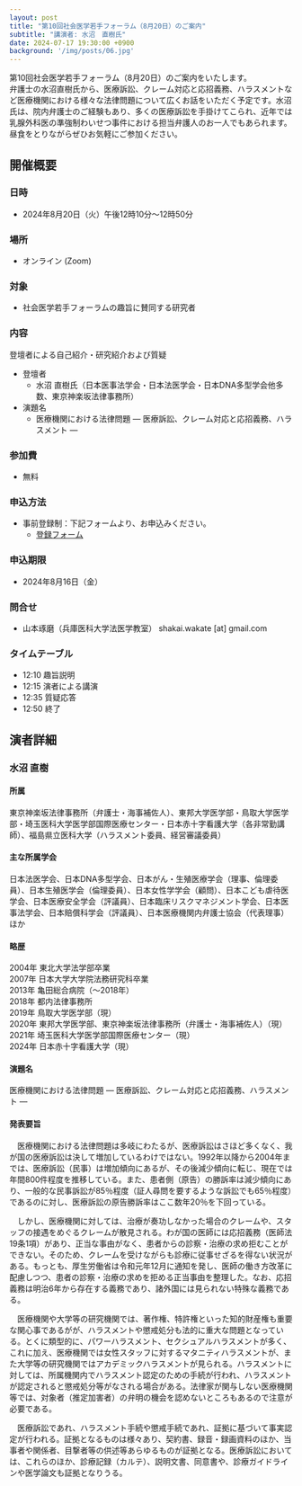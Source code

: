 ```yaml
---
layout: post
title: "第10回社会医学若手フォーラム（8月20日）のご案内"
subtitle: "講演者: 水沼　直樹氏"
date: 2024-07-17 19:30:00 +0900
background: '/img/posts/06.jpg'
---
```

第10回社会医学若手フォーラム（8月20日）のご案内をいたします。  
弁護士の水沼直樹氏から、医療訴訟、クレーム対応と応招義務、ハラスメントなど医療機関における様々な法律問題について広くお話をいただく予定です。水沼氏は、院内弁護士のご経験もあり、多くの医療訴訟を手掛けてこられ、近年では乳腺外科医の準強制わいせつ事件における担当弁護人のお一人でもあられます。昼食をとりながらぜひお気軽にご参加ください。

## 開催概要

### 日時
- 2024年8月20日（火）午後12時10分～12時50分

### 場所
- オンライン (Zoom)

### 対象
- 社会医学若手フォーラムの趣旨に賛同する研究者

### 内容
登壇者による自己紹介・研究紹介および質疑

- 登壇者
  - 水沼 直樹氏（日本医事法学会・日本法医学会・日本DNA多型学会他多数、東京神楽坂法律事務所）
- 演題名
  - 医療機関における法律問題 ― 医療訴訟、クレーム対応と応招義務、ハラスメント ―

### 参加費
- 無料

### 申込方法
- 事前登録制：下記フォームより、お申込みください。
  - [登録フォーム](https://forms.gle/anHRbsCNbwFgJZDA8)

### 申込期限
- 2024年8月16日（金）

### 問合せ
- 山本琢磨（兵庫医科大学法医学教室） shakai.wakate [at] gmail.com

### タイムテーブル
- 12:10 趣旨説明
- 12:15 演者による講演
- 12:35 質疑応答
- 12:50 終了

## 演者詳細

### 水沼 直樹

#### 所属
東京神楽坂法律事務所（弁護士・海事補佐人）、東邦大学医学部・鳥取大学医学部・埼玉医科大学医学部国際医療センター・日本赤十字看護大学（各非常勤講師）、福島県立医科大学（ハラスメント委員、経営審議委員）

#### 主な所属学会
日本法医学会、日本DNA多型学会、日本がん・生殖医療学会（理事、倫理委員）、日本生殖医学会（倫理委員）、日本女性学学会（顧問）、日本こども虐待医学会、日本医療安全学会（評議員）、日本臨床リスクマネジメント学会、日本医事法学会、日本賠償科学会（評議員）、日本医療機関内弁護士協会（代表理事）ほか

#### 略歴
2004年 東北大学法学部卒業  
2007年 日本大学大学院法務研究科卒業  
2013年 亀田総合病院（〜2018年）  
2018年 都内法律事務所  
2019年 鳥取大学医学部（現）  
2020年 東邦大学医学部、東京神楽坂法律事務所（弁護士・海事補佐人）（現）  
2021年 埼玉医科大学医学部国際医療センター（現）  
2024年 日本赤十字看護大学（現）  

#### 演題名
医療機関における法律問題 ― 医療訴訟、クレーム対応と応招義務、ハラスメント ―

#### 発表要旨
　医療機関における法律問題は多岐にわたるが、医療訴訟はさほど多くなく、我が国の医療訴訟は決して増加しているわけではない。1992年以降から2004年までは、医療訴訟（民事）は増加傾向にあるが、その後減少傾向に転じ、現在では年間800件程度を推移している。また、患者側（原告）の勝訴率は減少傾向にあり、一般的な民事訴訟が85％程度（証人尋問を要するような訴訟でも65％程度）であるのに対し、医療訴訟の原告勝訴率はここ数年20％を下回っている。

　しかし、医療機関に対しては、治療が奏功しなかった場合のクレームや、スタッフの接遇をめぐるクレームが散見される。わが国の医師には応招義務（医師法19条1項）があり、正当な事由がなく、患者からの診察・治療の求め拒むことができない。そのため、クレームを受けながらも診療に従事せざるを得ない状況がある。もっとも、厚生労働省は令和元年12月に通知を発し、医師の働き方改革に配慮しつつ、患者の診察・治療の求めを拒める正当事由を整理した。なお、応招義務は明治6年から存在する義務であり、諸外国には見られない特殊な義務である。

　医療機関や大学等の研究機関では、著作権、特許権といった知的財産権も重要な関心事であるがが、ハラスメントや懲戒処分も法的に重大な問題となっている。とくに類型的に、パワーハラスメント、セクシュアルハラスメントが多く、これに加え、医療機関では女性スタッフに対するマタニティハラスメントが、また大学等の研究機関ではアカデミックハラスメントが見られる。ハラスメントに対しては、所属機関内でハラスメント認定のための手続が行われ、ハラスメントが認定されると懲戒処分等がなされる場合がある。法律家が関与しない医療機関等では、対象者（推定加害者）の弁明の機会を認めないところもあるので注意が必要である。

　医療訴訟であれ、ハラスメント手続や懲戒手続であれ、証拠に基づいて事実認定が行われる。証拠となるものは様々あり、契約書、録音・録画資料のほか、当事者や関係者、目撃者等の供述等あらゆるものが証拠となる。医療訴訟においては、これらのほか、診療記録（カルテ）、説明文書、同意書や、診療ガイドラインや医学論文も証拠となりうる。
